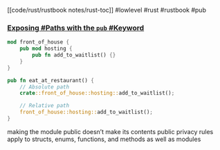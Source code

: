 [[code/rust/rustbook notes/rust-toc]]
#lowlevel #rust #rustbook #pub 
### [Exposing #Paths with the `pub` #Keyword](https://doc.rust-lang.org/book/ch07-03-paths-for-referring-to-an-item-in-the-module-tree.html#exposing-paths-with-the-pub-keyword)

```rust
mod front_of_house {
    pub mod hosting {
        pub fn add_to_waitlist() {}
    }
}

pub fn eat_at_restaurant() {
    // Absolute path
    crate::front_of_house::hosting::add_to_waitlist();

    // Relative path
    front_of_house::hosting::add_to_waitlist();
}
```
making the module public doesn’t make its contents public
privacy rules apply to structs, enums, functions, and methods as well as modules













